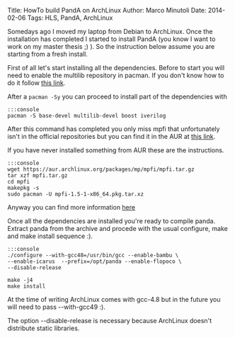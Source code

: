 Title: HowTo build PandA on ArchLinux
Author: Marco Minutoli
Date: 2014-02-06
Tags: HLS, PandA, ArchLinux

Somedays ago I moved my laptop from Debian to ArchLinux. Once the
installation has completed I started to install PandA (you know I want
to work on my master thesis ;) ). So the instruction below assume you
are starting from a fresh install.

First of all let's start installing all the dependencies. Before to
start you will need to enable the multilib repository in pacman. If
you don't know how to do it follow [this
link](https://wiki.archlinux.org/index.php/multilib).

After a `pacman -Sy` you can proceed to install part of the
dependencies with

    :::console
    pacman -S base-devel multilib-devel boost iverilog

After this command has completed you only miss mpfi that unfortunately
isn't in the official repositories but you can find it in the AUR at
[this link](https://aur.archlinux.org/packages/mpfi).

If you have never installed something from AUR these are the
instructions.

    :::console
    wget https://aur.archlinux.org/packages/mp/mpfi/mpfi.tar.gz
    tar xzf mpfi.tar.gz
    cd mpfi
    makepkg -s
    sudo pacman -U mpfi-1.5-1-x86_64.pkg.tar.xz

Anyway you can find more information
[here](https://wiki.archlinux.org/index.php/Arch_User_Repository)

Once all the dependencies are installed you're ready to compile panda.
Extract panda from the archive and procede with the usual configure,
make and make install sequence :).

    :::console
    ./configure --with-gcc48=/usr/bin/gcc --enable-bambu \
    --enable-icarus  --prefix=/opt/panda --enable-flopoco \
    --disable-release

    make -j4
    make install

At the time of writing ArchLinux comes with gcc-4.8 but in the future
you will need to pass --with-gcc49 :).

The option --disable-release is necessary because ArchLinux doesn't
distribute static libraries.
